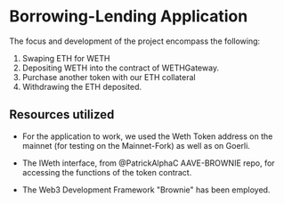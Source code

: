 # Borrowing-Lending Application
The focus and development of the project encompass the following:


1. Swaping ETH for WETH 
2. Depositing WETH into the contract of WETHGateway.
3. Purchase another token with our ETH collateral
4. Withdrawing the ETH deposited.

## Resources utilized

- For the application to work, we used the Weth Token address on the mainnet (for testing on the Mainnet-Fork) as well as on Goerli.


- The IWeth interface, from @PatrickAlphaC AAVE-BROWNIE repo, for accessing the functions of the token contract.

- The Web3 Development Framework "Brownie" has been employed.


